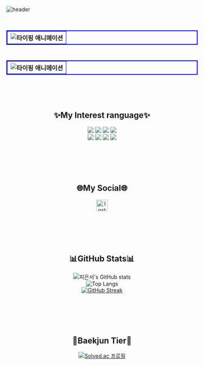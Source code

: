 ![header](https://capsule-render.vercel.app/api?type=waving&color=gradient&height=100&section=header&text=Welcome%20to%20my%20story!&fontSize=40)

<br>

<table width="300" border="2" bordercolor="blue" align="left">
        <tr>
          <th>
            <img src="https://readme-typing-svg.herokuapp.com?font=Fira+Code&size=18&pause=5000&color=000000&vCenter=true&width=200&lines=간단한+소개+해주세요!" alt="타이핑 애니메이션">
          </th>
        </tr>
</table>

<br><br><br>

<table width="300" border="2" bordercolor="blue" align="right">
        <tr>
          <th>
            <img src="https://readme-typing-svg.herokuapp.com?font=Fira+Code&size=18&pause=5000&color=000000&vCenter=true&width=600&lines=안녕하세요,+부족하지만+도전하며+성장하는+개발자+'피은서'입니다!&repeat=true&multiline=true" alt="타이핑 애니메이션">
          </th>
        </tr>
</table>

<br><br><br><br><br><br><br>

## <div align="center">✨My Interest ranguage✨</div>
<div align="center">
    <img src="https://img.shields.io/badge/Bootstrap-563D7C?style=for-the-badge&logo=bootstrap&logoColor=white">
    <img src="https://img.shields.io/badge/C-A8B9CC?style=for-the-badge&logo=C&logoColor=white">
    <img src="https://img.shields.io/badge/C++-00599C?style=for-the-badge&logo=C%2B%2B&logoColor=white">
    <img src="https://img.shields.io/badge/HTML5-E34F26?style=for-the-badge&logo=html5&logoColor=white">
<br>
    <img src="https://img.shields.io/badge/Java-007396?style=for-the-badge&logo=Java&logoColor=white">
    <img src="https://img.shields.io/badge/JavaScript-F7DF1E?style=for-the-badge&logo=javascript&logoColor=black">
    <img src="https://img.shields.io/badge/PHP-777BB4?style=for-the-badge&logo=php&logoColor=white">
    <img src="https://img.shields.io/badge/Python-3776AB?style=for-the-badge&logo=python&logoColor=white">
</div>

<br><br><br><br>

## <div align="center">🌐My Social🌐</div>
<div align="center">
  <a href="https://www.instagram.com/p._.dmstj/" target="_blank">
    <img align="center" src="https://raw.githubusercontent.com/rahuldkjain/github-profile-readme-generator/master/src/images/icons/Social/instagram.svg" alt="Instagram" height="30" width="30" />
  </a>
</div>
   
<br><br><br><br>

## <div align="center">📊GitHub Stats📊</div>
<div align="center">
  <img src="https://github-readme-stats.vercel.app/api?username=pdmstj&show_icons=true&theme=radical" alt="피은서's GitHub stats">
  <br>
  <img src="https://github-readme-stats.vercel.app/api/top-langs/?username=pdmstj&layout=compact&theme=radical" alt="Top Langs">
  <br>
  <a href="https://git.io/streak-stats">
    <img src="https://github-readme-streak-stats.herokuapp.com/?user=pdmstj&theme=radical" alt="GitHub Streak">
  </a>
</div>

<br><br><br><br>

## <div align="center">🥇Baekjun Tier🥇</div>
<div align="center">
  <a href="https://solved.ac/pieun">
    <img src="http://mazassumnida.wtf/api/v2/generate_badge?boj=pieun" alt="Solved.ac 프로필" />
  </a>
</div>



